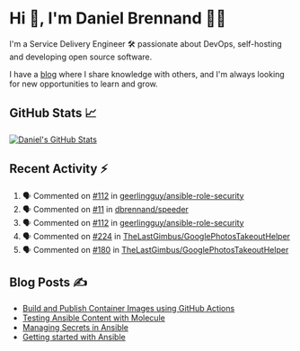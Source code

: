 # Hi 👋, I'm Daniel Brennand 👨‍💻

I'm a Service Delivery Engineer 🛠 passionate about DevOps, self-hosting and developing open source software.

I have a [blog](https://danielbrennand.com/blog/) where I share knowledge with others, and I'm always looking for new opportunities to learn and grow.

## GitHub Stats 📈

[![Daniel's GitHub Stats](https://github-readme-stats-dbrennand.vercel.app/api?username=dbrennand&show_icons=true&count_private=true&hide_border=true&theme=dark)](https://github.com/anuraghazra/github-readme-stats)

## Recent Activity ⚡

<!--START_SECTION:activity-->
1. 🗣 Commented on [#112](https://github.com/geerlingguy/ansible-role-security/pull/112#issuecomment-1778595416) in [geerlingguy/ansible-role-security](https://github.com/geerlingguy/ansible-role-security)
2. 🗣 Commented on [#11](https://github.com/dbrennand/speeder/issues/11#issuecomment-1771047401) in [dbrennand/speeder](https://github.com/dbrennand/speeder)
3. 🗣 Commented on [#112](https://github.com/geerlingguy/ansible-role-security/pull/112#issuecomment-1757051629) in [geerlingguy/ansible-role-security](https://github.com/geerlingguy/ansible-role-security)
4. 🗣 Commented on [#224](https://github.com/TheLastGimbus/GooglePhotosTakeoutHelper/pull/224#issuecomment-1736329232) in [TheLastGimbus/GooglePhotosTakeoutHelper](https://github.com/TheLastGimbus/GooglePhotosTakeoutHelper)
5. 🗣 Commented on [#180](https://github.com/TheLastGimbus/GooglePhotosTakeoutHelper/issues/180#issuecomment-1734006002) in [TheLastGimbus/GooglePhotosTakeoutHelper](https://github.com/TheLastGimbus/GooglePhotosTakeoutHelper)
<!--END_SECTION:activity-->

## Blog Posts ✍

<!-- BLOG-POST-LIST:START -->
- [Build and Publish Container Images using GitHub Actions](https://danielbrennand.com/blog/build-and-publish-container-image-gha/)
- [Testing Ansible Content with Molecule](https://danielbrennand.com/blog/testing-ansible-content/)
- [Managing Secrets in Ansible](https://danielbrennand.com/blog/managing-secrets-in-ansible/)
- [Getting started with Ansible](https://danielbrennand.com/blog/getting-started-ansible/)
<!-- BLOG-POST-LIST:END -->
